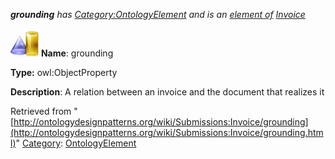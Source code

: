 ___grounding__ has [Category:OntologyElement](http://ontologydesignpatterns.org/wiki/Category%253AOntologyElement.html "Category:OntologyElement") and is an [element of](http://ontologydesignpatterns.org/wiki/Property%253AElementOf.html "Property:ElementOf") [Invoice](http://ontologydesignpatterns.org/wiki/Submissions%253AInvoice.html "Submissions:Invoice")_


  




[![ObjectProperty](../../images/thumb/c/c3/ObjectProperty.gif/45px-ObjectProperty.gif)](http://ontologydesignpatterns.org/wiki/Image%253AObjectProperty.gif.html "ObjectProperty")
__Name__: grounding 


__Type:__ owl:ObjectProperty 


__Description__: A relation between an invoice and the document that realizes it 





Retrieved from "[http://ontologydesignpatterns.org/wiki/Submissions:Invoice/grounding](http://ontologydesignpatterns.org/wiki/Submissions:Invoice/grounding.html)"
 [Category](http://ontologydesignpatterns.org/wiki/Special:Categories "Special:Categories"): [OntologyElement](http://ontologydesignpatterns.org/wiki/Category%253AOntologyElement.html "Category:OntologyElement")